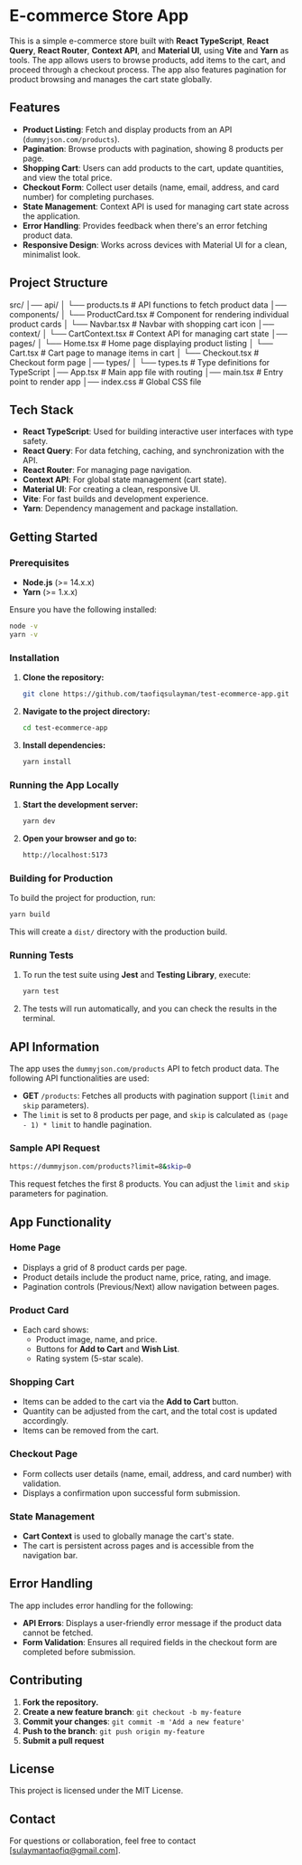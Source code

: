 
# **E-commerce Store App**

This is a simple e-commerce store built with **React TypeScript**, **React Query**, **React Router**, **Context API**, and **Material UI**, using **Vite** and **Yarn** as tools. The app allows users to browse products, add items to the cart, and proceed through a checkout process. The app also features pagination for product browsing and manages the cart state globally.


## **Features**
- **Product Listing**: Fetch and display products from an API (`dummyjson.com/products`).
- **Pagination**: Browse products with pagination, showing 8 products per page.
- **Shopping Cart**: Users can add products to the cart, update quantities, and view the total price.
- **Checkout Form**: Collect user details (name, email, address, and card number) for completing purchases.
- **State Management**: Context API is used for managing cart state across the application.
- **Error Handling**: Provides feedback when there's an error fetching product data.
- **Responsive Design**: Works across devices with Material UI for a clean, minimalist look.


## **Project Structure**


src/
│── api/
│   └── products.ts        # API functions to fetch product data
│── components/
│   └── ProductCard.tsx    # Component for rendering individual product cards
│   └── Navbar.tsx         # Navbar with shopping cart icon
│── context/
│   └── CartContext.tsx    # Context API for managing cart state
│── pages/
│   └── Home.tsx           # Home page displaying product listing
│   └── Cart.tsx           # Cart page to manage items in cart
│   └── Checkout.tsx       # Checkout form page
│── types/
│   └── types.ts           # Type definitions for TypeScript
│── App.tsx                # Main app file with routing
│── main.tsx               # Entry point to render app
│── index.css              # Global CSS file


## **Tech Stack**
- **React TypeScript**: Used for building interactive user interfaces with type safety.
- **React Query**: For data fetching, caching, and synchronization with the API.
- **React Router**: For managing page navigation.
- **Context API**: For global state management (cart state).
- **Material UI**: For creating a clean, responsive UI.
- **Vite**: For fast builds and development experience.
- **Yarn**: Dependency management and package installation.


## **Getting Started**

### **Prerequisites**

- **Node.js** (>= 14.x.x)
- **Yarn** (>= 1.x.x)

Ensure you have the following installed:
```bash
node -v
yarn -v
```

### **Installation**

1. **Clone the repository:**
   ```bash
   git clone https://github.com/taofiqsulayman/test-ecommerce-app.git
   ```

2. **Navigate to the project directory:**
   ```bash
   cd test-ecommerce-app
   ```

3. **Install dependencies:**
   ```bash
   yarn install
   ```

### **Running the App Locally**

1. **Start the development server:**
   ```bash
   yarn dev
   ```

2. **Open your browser and go to:**
   ```bash
   http://localhost:5173
   ```

### **Building for Production**

To build the project for production, run:

```bash
yarn build
```

This will create a `dist/` directory with the production build.

### **Running Tests**

1. To run the test suite using **Jest** and **Testing Library**, execute:
   ```bash
   yarn test
   ```

2. The tests will run automatically, and you can check the results in the terminal.


## **API Information**

The app uses the `dummyjson.com/products` API to fetch product data. The following API functionalities are used:

- **GET** `/products`: Fetches all products with pagination support (`limit` and `skip` parameters).
- The `limit` is set to 8 products per page, and `skip` is calculated as `(page - 1) * limit` to handle pagination.

### **Sample API Request**

```bash
https://dummyjson.com/products?limit=8&skip=0
```

This request fetches the first 8 products. You can adjust the `limit` and `skip` parameters for pagination.


## **App Functionality**

### **Home Page**
- Displays a grid of 8 product cards per page.
- Product details include the product name, price, rating, and image.
- Pagination controls (Previous/Next) allow navigation between pages.

### **Product Card**
- Each card shows:
  - Product image, name, and price.
  - Buttons for **Add to Cart** and **Wish List**.
  - Rating system (5-star scale).

### **Shopping Cart**
- Items can be added to the cart via the **Add to Cart** button.
- Quantity can be adjusted from the cart, and the total cost is updated accordingly.
- Items can be removed from the cart.

### **Checkout Page**
- Form collects user details (name, email, address, and card number) with validation.
- Displays a confirmation upon successful form submission.

### **State Management**
- **Cart Context** is used to globally manage the cart's state.
- The cart is persistent across pages and is accessible from the navigation bar.


## **Error Handling**

The app includes error handling for the following:
- **API Errors**: Displays a user-friendly error message if the product data cannot be fetched.
- **Form Validation**: Ensures all required fields in the checkout form are completed before submission.


## **Contributing**

1. **Fork the repository.**
2. **Create a new feature branch**: `git checkout -b my-feature`
3. **Commit your changes**: `git commit -m 'Add a new feature'`
4. **Push to the branch**: `git push origin my-feature`
5. **Submit a pull request**


## License

This project is licensed under the MIT License.


## Contact

For questions or collaboration, feel free to contact [sulaymantaofiq@gmail.com].